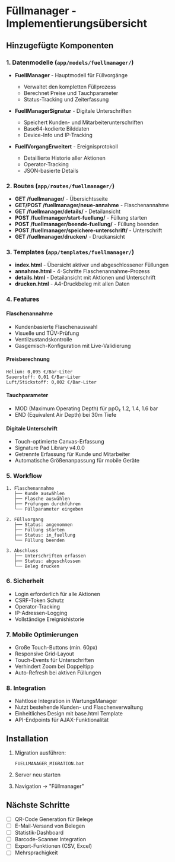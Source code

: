 # Füllmanager - Implementierungsübersicht

## Hinzugefügte Komponenten

### 1. Datenmodelle (`app/models/fuellmanager/`)
- **FuellManager** - Hauptmodell für Füllvorgänge
  - Verwaltet den kompletten Füllprozess
  - Berechnet Preise und Tauchparameter
  - Status-Tracking und Zeiterfassung
  
- **FuellManagerSignatur** - Digitale Unterschriften
  - Speichert Kunden- und Mitarbeiterunterschriften
  - Base64-kodierte Bilddaten
  - Device-Info und IP-Tracking
  
- **FuellVorgangErweitert** - Ereignisprotokoll
  - Detaillierte Historie aller Aktionen
  - Operator-Tracking
  - JSON-basierte Details

### 2. Routes (`app/routes/fuellmanager/`)
- **GET /fuellmanager/** - Übersichtsseite
- **GET/POST /fuellmanager/neue-annahme** - Flaschenannahme
- **GET /fuellmanager/details/<id>** - Detailansicht
- **POST /fuellmanager/start-fuellung/<id>** - Füllung starten
- **POST /fuellmanager/beende-fuellung/<id>** - Füllung beenden
- **POST /fuellmanager/speichere-unterschrift/<id>** - Unterschrift
- **GET /fuellmanager/drucken/<id>** - Druckansicht

### 3. Templates (`app/templates/fuellmanager/`)
- **index.html** - Übersicht aktiver und abgeschlossener Füllungen
- **annahme.html** - 4-Schritte Flaschenannahme-Prozess
- **details.html** - Detailansicht mit Aktionen und Unterschrift
- **drucken.html** - A4-Druckbeleg mit allen Daten

### 4. Features

#### Flaschenannahme
- Kundenbasierte Flaschenauswahl
- Visuelle und TÜV-Prüfung
- Ventilzustandskontrolle
- Gasgemisch-Konfiguration mit Live-Validierung

#### Preisberechnung
```
Helium: 0,095 €/Bar·Liter
Sauerstoff: 0,01 €/Bar·Liter
Luft/Stickstoff: 0,002 €/Bar·Liter
```

#### Tauchparameter
- MOD (Maximum Operating Depth) für ppO₂ 1.2, 1.4, 1.6 bar
- END (Equivalent Air Depth) bei 30m Tiefe

#### Digitale Unterschrift
- Touch-optimierte Canvas-Erfassung
- Signature Pad Library v4.0.0
- Getrennte Erfassung für Kunde und Mitarbeiter
- Automatische Größenanpassung für mobile Geräte

### 5. Workflow

```
1. Flaschenannahme
   ├── Kunde auswählen
   ├── Flasche auswählen
   ├── Prüfungen durchführen
   └── Füllparameter eingeben

2. Füllvorgang
   ├── Status: angenommen
   ├── Füllung starten
   ├── Status: in_fuellung
   └── Füllung beenden

3. Abschluss
   ├── Unterschriften erfassen
   ├── Status: abgeschlossen
   └── Beleg drucken
```

### 6. Sicherheit
- Login erforderlich für alle Aktionen
- CSRF-Token Schutz
- Operator-Tracking
- IP-Adressen-Logging
- Vollständige Ereignishistorie

### 7. Mobile Optimierungen
- Große Touch-Buttons (min. 60px)
- Responsive Grid-Layout
- Touch-Events für Unterschriften
- Verhindert Zoom bei Doppeltipp
- Auto-Refresh bei aktiven Füllungen

### 8. Integration
- Nahtlose Integration in WartungsManager
- Nutzt bestehende Kunden- und Flaschenverwaltung
- Einheitliches Design mit base.html Template
- API-Endpoints für AJAX-Funktionalität

## Installation

1. Migration ausführen:
   ```
   FUELLMANAGER_MIGRATION.bat
   ```

2. Server neu starten

3. Navigation → "Füllmanager"

## Nächste Schritte

- [ ] QR-Code Generation für Belege
- [ ] E-Mail-Versand von Belegen
- [ ] Statistik-Dashboard
- [ ] Barcode-Scanner Integration
- [ ] Export-Funktionen (CSV, Excel)
- [ ] Mehrsprachigkeit
